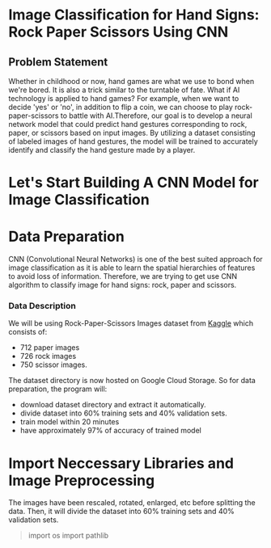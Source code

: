 # Image Classification for Hand Signs: Rock Paper Scissors Using CNN

## Problem Statement
Whether in childhood or now, hand games are what we use to bond when we're bored. It is also a trick similar to the turntable of fate. What if AI technology is applied to hand games? For example, when we want to decide 'yes' or 'no', in addition to flip a coin, we can choose to play rock-paper-scissors to battle with AI.Therefore, our goal is to develop a neural network model that could predict hand gestures corresponding to rock, paper, or scissors based on input images. By utilizing a dataset consisting of labeled images of hand gestures, the model will be trained to accurately identify and classify the hand gesture made by a player.

# Let's Start Building A CNN Model for Image Classification

# Data Preparation

CNN (Convolutional Neural Networks) is one of the best suited approach for image classification as it is able to learn the spatial hierarchies of features to avoid loss of information. Therefore, we are trying to get use CNN algorithm to classify image for hand signs: rock, paper and scissors.

### Data Description
We will be using Rock-Paper-Scissors Images dataset from [Kaggle](https://www.kaggle.com/datasets/drgfreeman/rockpaperscissors/code?datasetId=107582&sortBy=voteCount) which consists of:
- 712 paper images
- 726 rock images
- 750 scissor images.

The dataset directory is now hosted on Google Cloud Storage. So for data preparation, the program will:
- download dataset directory and extract it automatically.
- divide dataset into 60% training sets and 40% validation sets.
- train model within 20 minutes
- have approximately 97% of accuracy of trained model

# Import Neccessary Libraries and Image Preprocessing

The images have been rescaled, rotated, enlarged, etc before splitting the data. Then, it will divide the dataset into 60% training sets and 40% validation sets.

> import os
> import pathlib

